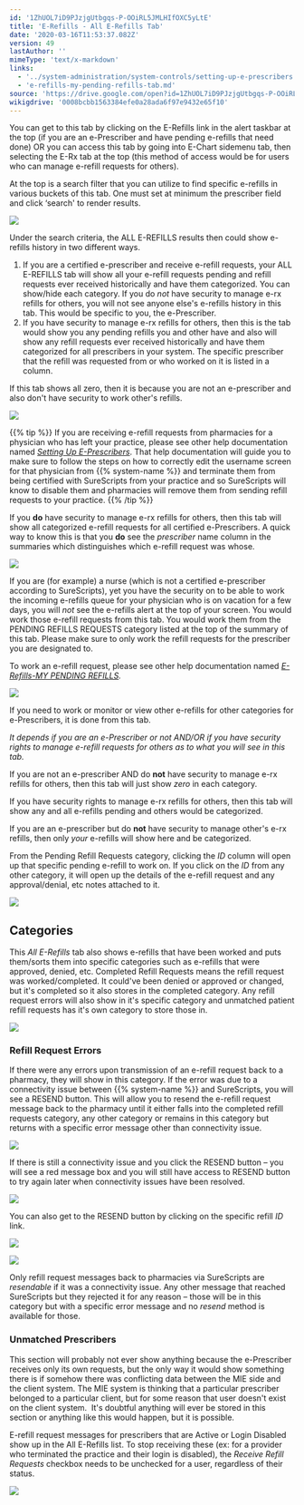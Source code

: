 ```yaml
---
id: '1ZhUOL7iD9PJzjgUtbgqs-P-OOiRL5JMLHIfOXC5yLtE'
title: 'E-Refills - All E-Refills Tab'
date: '2020-03-16T11:53:37.082Z'
version: 49
lastAuthor: ''
mimeType: 'text/x-markdown'
links:
  - '../system-administration/system-controls/setting-up-e-prescribers.md'
  - 'e-refills-my-pending-refills-tab.md'
source: 'https://drive.google.com/open?id=1ZhUOL7iD9PJzjgUtbgqs-P-OOiRL5JMLHIfOXC5yLtE'
wikigdrive: '0008bcbb1563384efe0a28ada6f97e9432e65f10'
---
```

You can get to this tab by clicking on the E-Refills link in the alert taskbar at the top (if you are an e-Prescriber and have pending e-refills that need done) OR you can access this tab by going into E-Chart sidemenu tab, then selecting the E-Rx tab at the top (this method of access would be for users who can manage e-refill requests for others).

At the top is a search filter that you can utilize to find specific e-refills in various buckets of this tab. One must set at minimum the prescriber field and click ‘search' to render results.

![](../e-refills-all-e-refills-tab.assets/3c2d62082d8fc6c973c451e711ae7f3c.png)

Under the search criteria, the ALL E-REFILLS results then could show e-refills history in two different ways.

1. If you are a certified e-prescriber and receive e-refill requests, your ALL E-REFILLS tab will show all your e-refill requests pending and refill requests ever received historically and have them categorized. You can show/hide each category. If you do <em>not</em> have security to manage e-rx refills for others, you will not see anyone else's e-refills history in this tab. This would be specific to you, the e-Prescriber.
2. If you have security to manage e-rx refills for others, then this is the tab would show you any pending refills you and other have and also will show any refill requests ever received historically and have them categorized for all prescribers in your system. The specific prescriber that the refill was requested from or who worked on it is listed in a column.

If this tab shows all zero, then it is because you are not an e-prescriber and also don't have security to work other's refills.

![](../e-refills-all-e-refills-tab.assets/9bb0102505222d34e1265955839aab70.png)

{{% tip %}}
If you are receiving e-refill requests from pharmacies for a physician who has left your practice, please see other help documentation named [*Setting Up E-Prescribers*](../system-administration/system-controls/setting-up-e-prescribers.md). That help documentation will guide you to make sure to follow the steps on how to correctly edit the username screen for that physician from {{% system-name %}} and terminate them from being certified with SureScripts from your practice and so SureScripts will know to disable them and pharmacies will remove them from sending refill requests to your practice.
{{% /tip %}}

If you **do** have security to manage e-rx refills for others, then this tab will show all categorized e-refill requests for all certified e-Prescribers. A quick way to know this is that you **do** see the *prescriber* name column in the summaries which distinguishes which e-refill request was whose.

![](../e-refills-all-e-refills-tab.assets/e1bf13ba2c6a10b8f8afc74f18922ac3.png)

If you are (for example) a nurse (which is not a certified e-prescriber according to SureScripts), yet you have the security on to be able to work the incoming e-refills queue for your physician who is on vacation for a few days, you will *not* see the e-refills alert at the top of your screen. You would work those e-refill requests from this tab. You would work them from the PENDING REFILLS REQUESTS category listed at the top of the summary of this tab. Please make sure to only work the refill requests for the prescriber you are designated to.

To work an e-refill request, please see other help documentation named [*E-Refills-MY PENDING REFILLS*](e-refills-my-pending-refills-tab.md)*.*

![](../e-refills-all-e-refills-tab.assets/e1bf13ba2c6a10b8f8afc74f18922ac3.png)

If you need to work or monitor or view other e-refills for other categories for e-Prescribers, it is done from this tab.

*It depends if you are an e-Prescriber or not AND/OR if you have security rights to manage e-refill requests for others as to what you will see in this tab.*

If you are not an e-prescriber AND do **not** have security to manage e-rx refills for others, then this tab will just show *zero* in each category.

If you have security rights to manage e-rx refills for others, then this tab will show any and all e-refills pending and others would be categorized.

If you are an e-prescriber but do **not** have security to manage other's e-rx refills, then only *your* e-refills will show here and be categorized.

From the Pending Refill Requests category, clicking the *ID* column will open up that specific pending e-refill to work on. If you click on the *ID* from any other category, it will open up the details of the e-refill request and any approval/denial, etc notes attached to it.

![](../e-refills-all-e-refills-tab.assets/c4209ae944406748b58d5b23ddfea442.png)

## Categories

This *All E-Refills* tab also shows e-refills that have been worked and puts them/sorts them into specific categories such as e-refills that were approved, denied, etc. Completed Refill Requests means the refill request was worked/completed. It could've been denied or approved or changed, but it's completed so it also stores in the completed category. Any refill request errors will also show in it's specific category and unmatched patient refill requests has it's own category to store those in.

![](../e-refills-all-e-refills-tab.assets/e1bf13ba2c6a10b8f8afc74f18922ac3.png)

### Refill Request Errors

If there were any errors upon transmission of an e-refill request back to a pharmacy, they will show in this category. If the error was due to a connectivity issue between {{% system-name %}} and SureScripts, you will see a RESEND button. This will allow you to resend the e-refill request message back to the pharmacy until it either falls into the completed refill requests category, any other category or remains in this category but returns with a specific error message other than connectivity issue.

![](../e-refills-all-e-refills-tab.assets/2236f6e05a07ad4bdb07617c3a1c1ed0.png)

If there is still a connectivity issue and you click the RESEND button – you will see a red message box and you will still have access to RESEND button to try again later when connectivity issues have been resolved.

![](../e-refills-all-e-refills-tab.assets/90270507685be6840fe1b0005c8661d4.png)

You can also get to the RESEND button by clicking on the specific refill *ID* link.

![](../e-refills-all-e-refills-tab.assets/e7cf69f47765db6765fc598ab16641c9.png)

![](../e-refills-all-e-refills-tab.assets/6c3cc6b4746441871a3c489bfda00f4a.png)

Only refill request messages back to pharmacies via SureScripts are *resendable* if it was a connectivity issue. Any other message that reached SureScripts but they rejected it for any reason – those will be in this category but with a specific error message and no *resend* method is available for those.

### Unmatched Prescribers

This section will probably not ever show anything because the e-Prescriber receives only its own requests, but the only way it would show something there is if somehow there was conflicting data between the MIE side and the client system. The MIE system is thinking that a particular prescriber belonged to a particular client, but for some reason that user doesn't exist on the client system.  It's doubtful anything will ever be stored in this section or anything like this would happen, but it is possible.

E-refill request messages for prescribers that are Active or Login Disabled show up in the All E-Refills list. To stop receiving these (ex: for a provider who terminated the practice and their login is disabled), the *Receive Refill Requests* checkbox needs to be unchecked for a user, regardless of their status.

![](../e-refills-all-e-refills-tab.assets/4cebd33b817efea0924981eff581f4d2.png)
